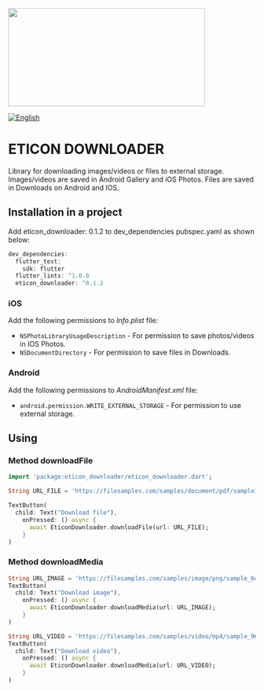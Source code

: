 <img src="https://user-images.githubusercontent.com/36012868/130392291-52b82b9b-fd52-424b-ba5a-b7630e9cf343.png" data-canonical-src="https://user-images.githubusercontent.com/36012868/130392291-52b82b9b-fd52-424b-ba5a-b7630e9cf343.png" height="200" width=400/>

[![English](https://img.shields.io/badge/Language-Russian-blue?style=plastic)](https://github.com/Lexa1488Ruskiy4elovek/practice/blob/main/doc/README_RU.md)

# ETICON DOWNLOADER

Library for downloading images/videos or files to external storage. Images/videos are saved in Android Gallery and iOS Photos. Files are saved in Downloads on Android and IOS.

## Installation in a project

Add eticon_downloader: 0.1.2 to dev_dependencies pubspec.yaml as shown below:
```dart
dev_dependencies:
  flutter_test:
    sdk: flutter
  flutter_lints: ^1.0.0
  eticon_downloader: ^0.1.2
```
### iOS

Add the following permissions to _Info.plist_ file:

* `NSPhotoLibraryUsageDescription` - For permission to save photos/videos in IOS Photos.
* `NSDocumentDirectory` - For permission to save files in Downloads.

### Android

Add the following permissions to _AndroidManifest.xml_ file:

* `android.permission.WRITE_EXTERNAL_STORAGE` - For permission to use external storage.

## Using

### Method downloadFile

```dart
import 'package:eticon_downloader/eticon_downloader.dart';

String URL_FILE = 'https://filesamples.com/samples/document/pdf/sample1.pdf';

TextButton(
  child: Text("Download file"),
    onPressed: () async {
      await EticonDownloader.downloadFile(url: URL_FILE);
    }
)
```

### Method downloadMedia

```dart
String URL_IMAGE = 'https://filesamples.com/samples/image/png/sample_640%C3%97426.png';
TextButton(
  child: Text("Download image"),
    onPressed: () async {
      await EticonDownloader.downloadMedia(url: URL_IMAGE);
    }
)
```

```dart
String URL_VIDEO = 'https://filesamples.com/samples/video/mp4/sample_960x540.mp4';
TextButton(
  child: Text("Download video"),
    onPressed: () async {
      await EticonDownloader.downloadMedia(url: URL_VIDEO);
    }
)
```
